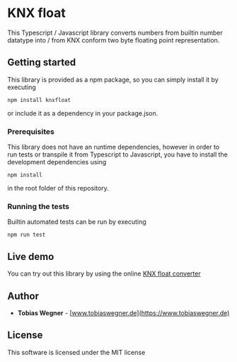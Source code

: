 # KNX float

This Typescript / Javascript library converts numbers from builtin number datatype into / from KNX conform two byte floating point representation.

## Getting started

This library is provided as a npm package, so you can simply install it by executing

```
npm install knxfloat
```

or include it as a dependency in your package.json.

### Prerequisites

This library does not have an runtime dependencies, however in order to run tests or transpile it from Typescript to Javascript, you have to install the development dependencies using

```
npm install
```

in the root folder of this repository.

### Running the tests

Builtin automated tests can be run by executing

```
npm run test
```

## Live demo

You can try out this library by using the online [KNX float converter](https://knx.madeby.tw/)

## Author

* **Tobias Wegner** - [www.tobiaswegner.de](https://www.tobiaswegner.de)

## License

This software is licensed under the MIT license